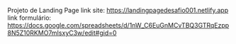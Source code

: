 Projeto de Landing Page 
link site: https://landingpagedesafio001.netlify.app
link formulário: https://docs.google.com/spreadsheets/d/1nW_C6EuGnMCvTBQ3GTRqEzpp8N5Z10RKMO7mIsxyC3w/edit#gid=0
